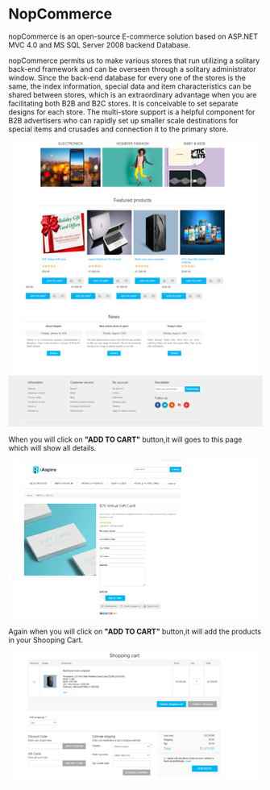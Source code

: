 # NopCommerce

nopCommerce is an open-source E-commerce solution based on ASP.NET MVC 4.0 and MS SQL Server 2008 backend Database.

nopCommerce permits us to make various stores that run utilizing a solitary back-end framework and can be overseen through a solitary administrator window. Since the back-end database for every one of the stores is the same, the index information, special data and item characteristics can be shared between stores, which is an extraordinary advantage when you are facilitating both B2B and B2C stores. It is conceivable to set separate designs for each store. The multi-store support is a helpful component for B2B advertisers who can rapidly set up smaller scale destinations for special items and crusades and connection it to the primary store.


![Banner](https://github.com/rajibsahani29/NopCommerce/blob/master/1.png?raw=true "Banner")
![Banner](https://github.com/rajibsahani29/NopCommerce/blob/master/2.png?raw=true "Banner")

When you will click on <b>"ADD TO CART"</b> button,it will goes to this page which will show all details.

![Banner](https://github.com/rajibsahani29/NopCommerce/blob/master/3.png?raw=true "Banner")


Again when you will click on <b>"ADD TO CART"</b> button,it will add the products in your Shooping Cart.

![Banner](https://github.com/rajibsahani29/NopCommerce/blob/master/4.png?raw=true "Banner")
